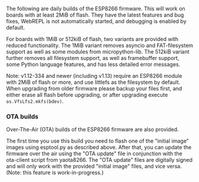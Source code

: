 The following are daily builds of the ESP8266 firmware. This will work on
boards with at least 2MiB of flash.  They have the latest features and bug
fixes, WebREPL is not automatically started, and debugging is enabled by
default.

For boards with 1MiB or 512kiB of flash, two variants are provided with reduced
functionality. The 1MiB variant removes asyncio and FAT-filesystem support as
well as some modules from micropython-lib. The 512kiB variant further removes
all filesystem support, as well as framebuffer support, some Python language
features, and has less detailed error messages.

Note: v1.12-334 and newer (including v1.13) require an ESP8266 module with
2MiB of flash or more, and use littlefs as the filesystem by default.  When
upgrading from older firmware please backup your files first, and either
erase all flash before upgrading, or after upgrading execute
`os.VfsLfs2.mkfs(bdev)`.

### OTA builds
Over-The-Air (OTA) builds of the ESP8266 firmware are also provided.

The first time you use this build you need to flash one of the "initial image"
images using esptool.py as described above.  After that, you can update the
firmware over the air using the "OTA update" file in conjunction with the
ota-client script from yaota8266. The "OTA update" files are digitally signed
and will only work with the provided "initial image" files, and vice versa.
(Note: this feature is work-in-progress.)
